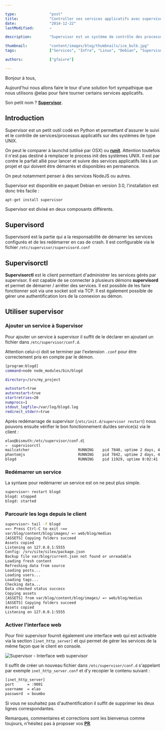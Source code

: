 ```yaml
---

type:               "post"
title:              "Controller ses services applicatifs avec supervisor"
date:               "2014-12-22"
lastModified:       ~

description:        "Supervisor est un système de contrôle des processus/services applicatifs destiné aux systèmes de types UNIX."

thumbnail:          "content/images/blog/thumbnails/ice_bulb.jpg"
tags:               ["Services", "Infra", "Linux", "Debian", "Supervisor"]

authors:            ["gfaivre"]

---
```


Bonjour à tous,

Aujourd'hui nous allons faire le tour d'une solution fort sympathique que nous utilisons @elao pour faire tourner certains services applicatifs.

Son petit nom ? [**Supervisor**](http://supervisord.org/).

## Introduction

Supervisor est un petit outil codé en Python et permettant d'assurer le suivi et le contrôle de services/processus applicatifs sur des systèmes de type UNIX.

On peut le comparer à launchd (utilisé par OSX) ou [**runit**](http://smarden.org/runit/). Attention toutefois il n'est pas destiné à remplacer le process init des systèmes UNIX. Il est par contre le parfait allié pour lancer et suivre des services applicatifs liés à un projet et qui doivent être démarrés et disponibles en permanence.

On peut notamment penser à des services NodeJS ou autres.

Supervisor est disponible en paquet Debian en version 3.0, l'installation est donc très facile :

```bash
apt-get install supervisor
```

Supervisor est divisé en deux composants différents.

## Supervisord

Supervisord est la partie qui a la responsabilité de démarrer les services configurés et de les redémarrer en cas de crash.
Il est configurable via le fichier ```/etc/supervisor/supervisord.conf```

## Supervisorctl

**Supervisorctl** est le client permettant d'administrer les services gérés par supervisor. Il est capable de se connecter à plusieurs démons **supervisord**  et permet de démarrer / arrêter des services. Il est possible de les faire fonctionner soit via une socket soit via TCP. Il est également possible de gérer une authentification lors de la connexion au démon.

## Utiliser supervisor

### Ajouter un service à Supervisor

Pour ajouter un service à supervisor il suffit de le déclarer en ajoutant un fichier dans ```/etc/supervisor/conf.d```.

Attention celui-ci doit se terminer par l'extension ```.conf``` pour être correctement pris en compte par le démon.

```bash
[program:blogd]
command=node node_modules/bin/blogd

directory=/srv/my_project

autostart=true
autorestart=true
startretries=20
numprocs=1
stdout_logfile=/var/log/blogd.log
redirect_stderr=true
```
Après redémarrage de supervisor (```/etc/init.d/supervisor restart```) nous pouvons ensuite vérifier le bon fonctionnement du/des service(s) via le client :

```bash
elao@bismuth:/etc/supervisor/conf.d|
⇒  supervisorctl
mailcatcher                      RUNNING    pid 7840, uptime 2 days, 4:51:46
phantomjs                        RUNNING    pid 7842, uptime 2 days, 4:51:46
blogd                            RUNNING    pid 11929, uptime 0:02:41
```

### Redémarrer un service

La syntaxe pour redémarrer un service est on ne peut plus simple.

```bash
supervisor> restart blogd
blogd: stopped
blogd: started
```
### Parcourir les logs depuis le client

```bash
supervisor> tail -f blogd
==> Press Ctrl-C to exit <==
var/blog/content/blog/images/ => web/blog/medias
[ASSETS] Copying folders succeed
Assets copied
Listening on 127.0.0.1:5555
Config: /srv/site/silex/package.json
Backup file var/blog/current.json not found or unreadable
Loading fresh content
Refreshing data from source
Loading posts...
Loading users...
Loading tags...
Checking data...
Data checked status success
Copying assets
[ASSETS] from var/blog/content/blog/images/ => web/blog/medias
[ASSETS] Copying folders succeed
Assets copied
Listening on 127.0.0.1:5555

```

### Activer l'interface web

Pour finir supervisor fournit également une interface web qui est activable via la section ``[inet_http_server]`` et qui permet de gérer les services de la même façon que le client en console.

![Supervisor - Interface web supervisor](content/images/blog/2014/supervisor_web.png)

Il suffit de créer un nouveau fichier dans ```/etc/supervisor/conf.d``` s'appelant par exemple ```inet_http_server.conf``` et d'y recopier le contenu suivant :

```bash
[inet_http_server]
port      = :9001
username  = elao
password  = boumbo
```

Si vous ne souhaitez pas d'authentification il suffit de supprimer les deux lignes correspondantes.

Remarques, commentaires et corrections sont les bienvenus comme toujours, n'hésitez pas à proposer vos [**PR**](https://github.com/Elao/blog).
